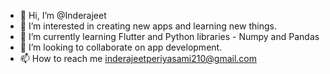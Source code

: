 - 👋 Hi, I’m @Inderajeet
- 👀 I’m interested in creating new apps and learning new things.
- 🌱 I’m currently learning Flutter and Python libraries - Numpy and Pandas
- 💞️ I’m looking to collaborate on app development.
- 📫 How to reach me inderajeetperiyasami210@gmail.com

<!---
Inderajeet/Inderajeet is a ✨ special ✨ repository because its `README.md` (this file) appears on your GitHub profile.
You can click the Preview link to take a look at your changes.
--->
